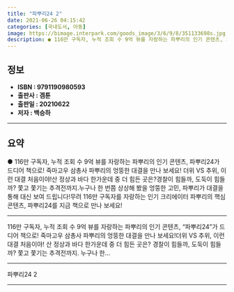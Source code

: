 ```yaml
---
title: "파뿌리24 2"
date: 2021-06-26 04:15:42
categories: [국내도서, 아동]
image: https://bimage.interpark.com/goods_image/3/6/9/8/351133698s.jpg
description: ● 116만 구독자, 누적 조회 수 9억 뷰를 자랑하는 파뿌리의 인기 콘텐츠, 파뿌리24가 드디어 책으로! 죽마고우 삼총사 파뿌리의 엉뚱한 대결을 만나 보세요! 더위 VS 추위, 이런 대결 처음이야!산 정상과 바다 한가운데 중 더 힘든 곳은?경찰이 힘들까, 도둑이 힘들까? 쫓고 쫓기는
---
```


## **정보**

- **ISBN : 9791190980593**
- **출판사 : 겜툰**
- **출판일 : 20210622**
- **저자 : 백승하**

------



## **요약**

●  116만 구독자, 누적 조회 수 9억 뷰를 자랑하는 파뿌리의 인기 콘텐츠, 파뿌리24가 드디어 책으로! 죽마고우 삼총사 파뿌리의 엉뚱한 대결을 만나 보세요! 더위 VS 추위, 이런 대결 처음이야!산 정상과 바다 한가운데 중 더 힘든 곳은?경찰이 힘들까, 도둑이 힘들까? 쫓고 쫓기는 추격전까지.누구나 한 번쯤 상상해 봤을 엉뚱한 고민, 파뿌리가 대결을 통해 대신 보여 드립니다!무려 116만 구독자를 자랑하는 인기 크리에이터 파뿌리의 핵심 콘텐츠, 파뿌리24를 지금 책으로 만나 보세요!

------

116만 구독자, 누적 조회 수 9억 뷰를 자랑하는 파뿌리의 인기 콘텐츠, “파뿌리24”가 드디어 책으로!
죽마고우 삼총사 파뿌리의 엉뚱한 대결을 만나 보세요!더위 VS 추위, 이런 대결 처음이야!
산 정상과 바다 한가운데 중 더 힘든 곳은?
경찰이 힘들까, 도둑이 힘들까? 쫓고 쫓기는 추격전까지.
누구나 한... 

------


파뿌리24 2 

------


